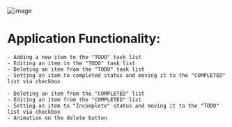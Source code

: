 ![image](https://github.com/ekaterinapetukhova/clean-code-s1e1/assets/109340451/221c814c-8f85-414c-a8a1-1f35240dd74e)

# Application Functionality:

```
- Adding a new item to the "TODO" task list
- Editing an item in the "TODO" task list
- Deleting an item from the "TODO" task list
- Setting an item to completed status and moving it to the "COMPLETED" list via checkbox

- Deleting an item from the "COMPLETED" list
- Editing an item from the "COMPLETED" list
- Setting an item to "Incomplete" status and moving it to the "TODO" list via checkbox
- Animation on the delete button
```
